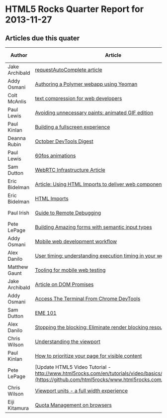 HTML5 Rocks Quarter Report for 2013-11-27
=========================================
  
Articles due this quater
------------------------

|Author|Article|Delivery date|Tech Writer|State|
|------|-------|-------------|-----------|-----|
|Jake Archibald|[requestAutoComplete article](https://github.com/html5rocks/www.html5rocks.com/issues/621)|2013-10-03|@scottrowe|closed
|Addy Osmani|[Authoring a Polymer webapp using Yeoman](https://github.com/html5rocks/www.html5rocks.com/issues/571)|2013-10-11|@scottrowe|closed
|Colt McAnlis|[text compression for web developers](https://github.com/html5rocks/www.html5rocks.com/issues/585)|2013-10-15|@arthurevans|closed
|Paul Lewis|[Avoiding unnecessary paints: animated GIF edition](https://github.com/html5rocks/www.html5rocks.com/issues/632)|2013-10-18|@arthurevans|closed
|Paul Kinlan|[Building a fullscreen experience](https://github.com/html5rocks/www.html5rocks.com/issues/484)|2013-10-23|@arthurevans|closed
|Deanna Rubin|[October DevTools Digest](https://github.com/html5rocks/www.html5rocks.com/issues/529)|2013-10-30||open
|Paul Lewis|[60fps animations](https://github.com/html5rocks/www.html5rocks.com/issues/504)|2013-10-30|@arthurevans|closed
|Sam Dutton|[WebRTC Infrastructure Article](https://github.com/html5rocks/www.html5rocks.com/issues/646)|2013-11-04|@scottrowe|closed
|Eric Bidelman|[Article: Using HTML Imports to deliver web components](https://github.com/html5rocks/www.html5rocks.com/issues/743)|2013-11-08|@scottrowe|closed
|Eric Bidelman|[HTML Imports](https://github.com/html5rocks/www.html5rocks.com/issues/493)|2013-11-08|@arthurevans|closed
|Paul Irish|[Guide to Remote Debugging](https://github.com/html5rocks/www.html5rocks.com/issues/643)|2013-11-15|@dr4b|open
|Pete LePage|[Building Amazing forms with semantic input types](https://github.com/html5rocks/www.html5rocks.com/issues/482)|2013-11-15|@scottrowe|closed
|Addy Osmani|[Mobile web development workflow](https://github.com/html5rocks/www.html5rocks.com/issues/527)|2013-11-18|@dr4b|closed
|Alex Danilo|[User timing: understanding execution timing in your web app](https://github.com/html5rocks/www.html5rocks.com/issues/486)|2013-11-20|@dr4b|open
|Matthew  Gaunt|[Tooling for mobile web testing](https://github.com/html5rocks/www.html5rocks.com/issues/645)|2013-11-27|@dr4b|open
|Jake Archibald|[Article on DOM Promises](https://github.com/html5rocks/www.html5rocks.com/issues/446)|2013-12-02|@scottrowe|open
|Addy Osmani|[Access The Terminal From Chrome DevTools](https://github.com/html5rocks/www.html5rocks.com/issues/662)|2013-12-04|@dr4b|open
|Sam Dutton|[EME 101](https://github.com/html5rocks/www.html5rocks.com/issues/512)|2013-12-09|@scottrowe|open
|Alex Danilo|[Stopping the blocking: Eliminate render blocking resources](https://github.com/html5rocks/www.html5rocks.com/issues/509)|2013-12-11|@arthurevans|open
|Chris Wilson|[Understanding the viewport](https://github.com/html5rocks/www.html5rocks.com/issues/488)|2013-12-11|@arthurevans|open
|Paul Kinlan|[How to prioritize your page for visible content](https://github.com/html5rocks/www.html5rocks.com/issues/508)|2013-12-15|@arthurevans|open
|Pete LePage|[Update HTML5 Video Tutorial - http://www.html5rocks.com/en/tutorials/video/basics/](https://github.com/html5rocks/www.html5rocks.com/issues/771)|2013-12-18||open
|Chris Wilson|[Viewport units - a full width experience](https://github.com/html5rocks/www.html5rocks.com/issues/480)|2013-12-18|@arthurevans|open
|Eiji Kitamura|[Quota Management on browsers](https://github.com/html5rocks/www.html5rocks.com/issues/514)|2013-12-20|@dr4b|open

